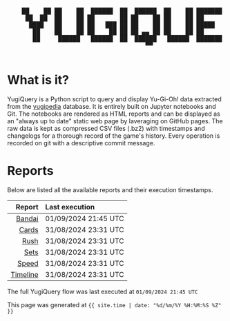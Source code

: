 <div align='center'>
    <pre>
    <br>
    ██    ██ ██    ██  ██████  ██  ██████  ██    ██ ███████ ██████  ██    ██ 
     ██  ██  ██    ██ ██       ██ ██    ██ ██    ██ ██      ██   ██  ██  ██  
      ████   ██    ██ ██   ███ ██ ██    ██ ██    ██ █████   ██████    ████   
       ██    ██    ██ ██    ██ ██ ██ ▄▄ ██ ██    ██ ██      ██   ██    ██    
       ██     ██████   ██████  ██  ██████   ██████  ███████ ██   ██    ██    
                                      ▀▀                                     
    </pre>
</div>

# What is it?

YugiQuery is a Python script to query and display Yu-Gi-Oh! data extracted from the [yugipedia](http://yugipedia.com) database. It is entirely built on Jupyter notebooks and Git. The notebooks are rendered as HTML reports and can be displayed as an "always up to date" static web page by laveraging on GitHub pages. The raw data is kept as compressed CSV files (.bz2) with timestamps and changelogs for a thorough record of the game's history. Every operation is recorded on git with a descriptive commit message. 

# Reports

Below are listed all the available reports and their execution timestamps. 

|                    Report | Last execution       |
| -------------------------:|:-------------------- |
| [Bandai](Bandai.html) | 01/09/2024 21:45 UTC |
| [Cards](Cards.html) | 31/08/2024 23:31 UTC |
| [Rush](Rush.html) | 31/08/2024 23:31 UTC |
| [Sets](Sets.html) | 31/08/2024 23:31 UTC |
| [Speed](Speed.html) | 31/08/2024 23:31 UTC |
| [Timeline](Timeline.html) | 31/08/2024 23:31 UTC |


The full YugiQuery flow was last executed at `01/09/2024 21:45 UTC`

This page was generated at `{{ site.time | date: "%d/%m/%Y %H:%M:%S %Z" }}`
